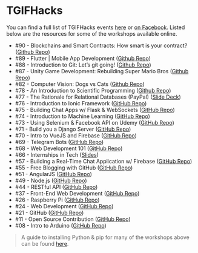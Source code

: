 # TGIFHacks

You can find a full list of TGIFHacks events [here](http://ntuoss.com/events.html) or [on Facebook](https://www.facebook.com/ntuoss/events/). Listed below are the resources for some of the workshops available online.

- #90 - Blockchains and Smart Contracts: How smart is your contract? ([Github Repo](https://github.com/HandsomeJeff/neo-python-workshop))
- #89 - Flutter | Mobile App Development ([Github Repo](https://github.com/ZaynJarvis/NTUOSS-FlutterWorkshop))
- #88 - Introduction to Git: Let’s git going! ([Github Repo](https://github.com/clarencecastillo/NTUOSS-GitWorkshop))
- #87 - Unity Game Development: Rebuilding Super Mario Bros ([Github Repo](https://github.com/HORACEYOUNG/NTUOSS-UnityGameWorkshop))
- #82 - Computer Vision: Dogs vs Cats ([Github Repo](https://github.com/anqitu/NTUOSS-ImageRecognitionWorkshop))
- #78 - An Introduction to Scientific Programming ([Github Repo](https://github.com/kunmishra2599/NTUOSS-ScientificProgramming))
- #77 - The Rationale for Relational Databases (PayPal) ([Slide Deck](https://drive.google.com/open?id=15UZPBQQbrIEceOP9fBVjEgplaVs02I9D))
- #76 - Introduction to Ionic Framework ([GitHub Repo](https://github.com/clarencecastillo/NTUOSS-Ionic3Workshop))
- #75 - Building Chat Apps w/ Flask & WebSockets ([GitHub Repo](https://github.com/jarrettyeo/NTUOSS-FlaskWebSocketChatApp))
- #74 - Introduction to Machine Learning ([GitHub Repo](https://github.com/chaitjo/NTUOSS-MachineLearningWorkshop))
- #73 - Using Selenium & Facebook API on Udemy ([GitHub Repo](https://github.com/jarrettyeo/NTUOSS-SeleniumFacebookAPIforUdemy))
- #71 - Build you a Django Server ([GitHub Repo](https://github.com/HandsomeJeff/NTUOSS-DjangoWorkshop))
- #70 - Intro to VueJS and Firebase ([GitHub Repo](https://github.com/kunmishra2599/NTUOSS-VuejsWorkshop))
- #69 - Telegram Bots ([GitHub Repo](https://github.com/clarencecastillo/NTUOSS-TelegramBotsWorkshop))
- #68 - Web Development 101 ([GitHub Repo](https://github.com/SuyashLakhotia/NTUOSS-Bootstrap4Workshop))
- #66 - Internships in Tech ([Slides](http://suyashlakhotia.com/blog/2017/05/06/internships-in-tech.html))
- #57 - Building a Real-Time Chat Application w/ Firebase ([GitHub Repo](https://github.com/aliasgarlabs/NTUOSSChatApp))
- #55 - Free Blogging with GitHub ([GitHub Repo](https://github.com/ntuoss/workshops-archive/tree/master/TGIFHacks%20%2355%20-%20Free%20Blogging%20with%20GitHub))
- #51 - AngularJS ([GitHub Repo](https://github.com/SuyashLakhotia/NTUOSS-AngularJSWorkshop))
- #49 - Node.js ([GitHub Repo](https://github.com/SuyashLakhotia/NTUOSS-NodeWorkshop))
- #44 - RESTful API ([GitHub Repo](https://github.com/ntuoss/workshops-archive/tree/master/TGIFHacks%20%2344%20-%20RESTful%20API))
- #37 - Front-End Web Development ([GitHub Repo](https://github.com/SuyashLakhotia/NTUOSS-BootstrapWorkshop))
- #26 - Raspberry Pi ([GitHub Repo](https://github.com/ntuoss/workshops-archive/tree/master/TGIFHacks%20%2326%20-%20Raspberry%20Pi))
- #24 - Web Development ([GitHub Repo](https://github.com/ntuoss/workshops-archive/tree/master/TGIFHacks%20%2324%20-%20WebDev))
- #21 - GitHub ([GitHub Repo](https://github.com/ntuoss/workshops-archive/tree/master/TGIFHacks%20%2321%20-%20GitHub))
- #11 - Open Source Contribution ([GitHub Repo](https://github.com/ntuoss/workshops-archive/tree/master/TGIFHacks%20%2311%20-%20Open%20Source%20Contribution))
- #08 - Intro to Arduino ([GitHub Repo](https://github.com/ntuoss/workshops-archive/tree/master/TGIFHacks%20%2308%20-%20Intro%20to%20Arduino))

> A guide to installing Python & pip for many of the workshops above can be found [here](https://github.com/jarrettyeo/NTUOSS-PythonPipInstallation).
